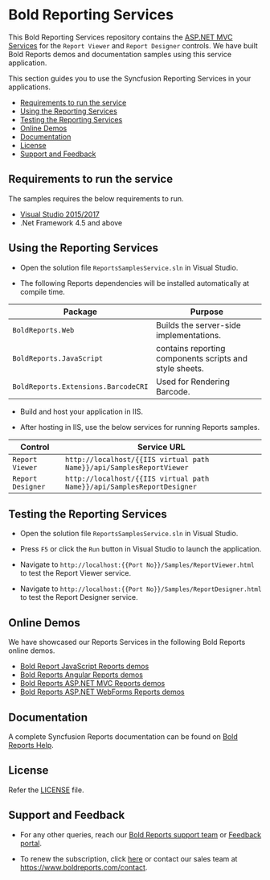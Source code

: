 # Bold Reporting Services

This Bold Reporting Services repository contains the [ASP.NET MVC Services](https://documentation.boldreports.com/javascript/report-viewer/report-service/create-aspnet-web-api-service/) for the `Report Viewer` and `Report Designer` controls. We have built Bold Reports demos and documentation samples using this service application.

This section guides you to use the Syncfusion Reporting Services in your applications.

* [Requirements to run the service](#requirements-to-run-the-service)
* [Using the Reporting Services](#using-the-reporting-services)
* [Testing the Reporting Services](#testing-the-reporting-services)
* [Online Demos](#online-demos)
* [Documentation](#documentation)
* [License](#license)
* [Support and Feedback](#support-and-feedback)

## Requirements to run the service

The samples requires the below requirements to run.

* [Visual Studio 2015/2017](https://visualstudio.microsoft.com/downloads/)
* .Net Framework 4.5 and above

## Using the Reporting Services

* Open the solution file `ReportsSamplesService.sln` in Visual Studio.

* The following Reports dependencies will be installed automatically at compile time.

Package | Purpose
--- | ---
`BoldReports.Web` | Builds the server-side implementations.
`BoldReports.JavaScript` | contains reporting components scripts and style sheets.
`BoldReports.Extensions.BarcodeCRI` | Used for Rendering Barcode.

* Build and host your application in IIS.

* After hosting in IIS, use the below services for running Reports samples.

Control | Service URL
--- | ---
`Report Viewer` | `http://localhost/{{IIS virtual path Name}}/api/SamplesReportViewer`
`Report Designer` | `http://localhost/{{IIS virtual path Name}}/api/SamplesReportDesigner`

## Testing the Reporting Services

* Open the solution file `ReportsSamplesService.sln` in Visual Studio.

* Press `F5` or click the `Run` button in Visual Studio to launch the application.

* Navigate to `http://localhost:{{Port No}}/Samples/ReportViewer.html` to test the Report Viewer service.

* Navigate to `http://localhost:{{Port No}}/Samples/ReportDesigner.html` to test the Report Designer service.

## Online Demos

We have showcased our Reports Services in the following Bold Reports online demos.

* [Bold Report JavaScript Reports demos](https://demos.boldreports.com/home/index.html)
* [Bold Reports Angular Reports demos](https://demos.boldreports.com/home/angular.html)
* [Bold Reports ASP.NET MVC Reports demos](https://demos.boldreports.com/home/aspnet-mvc.html)
* [Bold Reports ASP.NET WebForms Reports demos](https://demos.boldreports.com/home/aspnet-web-forms.html)

## Documentation

A complete Syncfusion Reports documentation can be found on [Bold Reports Help](https://documentation.boldreports.com/).

## License

Refer the [LICENSE](/LICENSE) file.

## Support and Feedback

* For any other queries, reach our [Bold Reports support team](mailto:support@boldreports.com) or [Feedback portal](https://www.boldreports.com/feedback/).

* To renew the subscription, click [here](https://www.boldreports.com/pricing/on-premise) or contact our sales team at <https://www.boldreports.com/contact>.
